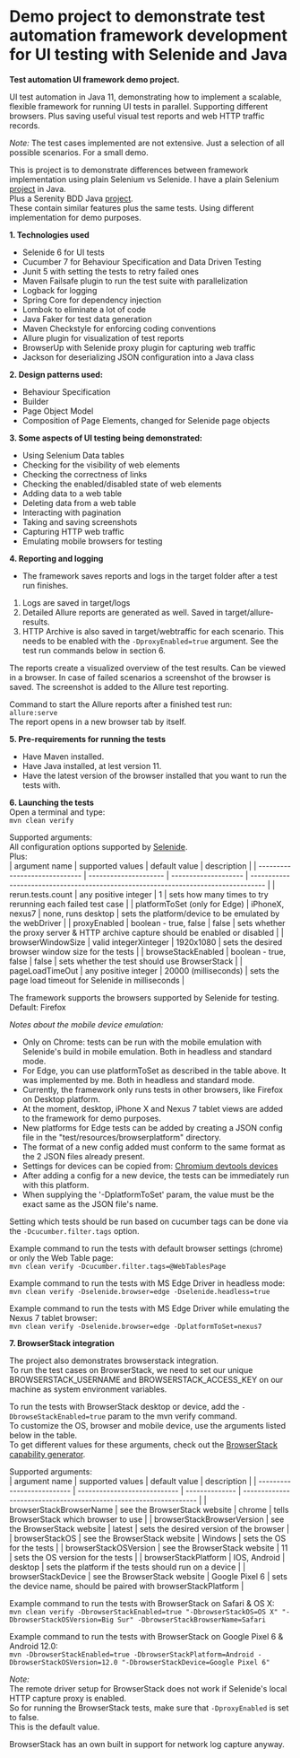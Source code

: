 # Demo project to demonstrate test automation framework development for UI testing with Selenide and Java

**Test automation UI framework demo project.**

UI test automation in Java 11, demonstrating how to implement a scalable, flexible framework for running UI tests in parallel.
Supporting different browsers.
Plus saving useful visual test reports and web HTTP traffic records.

*Note:* The test cases implemented are not extensive. Just a selection of all possible scenarios.
For a small demo.

This is project is to demonstrate differences between framework implementation using plain Selenium vs Selenide.
I have a plain Selenium [project](https://github.com/PietroSassone/selenium-ta-demo) in Java.  
Plus a Serenity BDD Java [project](https://github.com/PietroSassone/selenium-serenity-demo).  
These contain similar features plus the same tests.
Using different implementation for demo purposes.

**1. Technologies used**
- Selenide 6 for UI tests
- Cucumber 7 for Behaviour Specification and Data Driven Testing
- Junit 5 with setting the tests to retry failed ones
- Maven Failsafe plugin to run the test suite with parallelization
- Logback for logging
- Spring Core for dependency injection
- Lombok to eliminate a lot of code
- Java Faker for test data generation
- Maven Checkstyle for enforcing coding conventions
- Allure plugin for visualization of test reports
- BrowserUp with Selenide proxy plugin for capturing web traffic
- Jackson for deserializing JSON configuration into a Java class

**2. Design patterns used:**
- Behaviour Specification
- Builder
- Page Object Model
- Composition of Page Elements, changed for Selenide page objects

**3. Some aspects of UI testing being demonstrated:**
- Using Selenium Data tables
- Checking for the visibility of web elements
- Checking the correctness of links
- Checking the enabled/disabled state of web elements
- Adding data to a web table
- Deleting data from a web table
- Interacting with pagination
- Taking and saving screenshots
- Capturing HTTP web traffic
- Emulating mobile browsers for testing

**4. Reporting and logging**
- The framework saves reports and logs in the target folder after a test run finishes.
1. Logs are saved in target/logs
1. Detailed Allure reports are generated as well. Saved in target/allure-results.
1. HTTP Archive is also saved in target/webtraffic for each scenario. 
This needs to be enabled with the ```-DproxyEnabled=true``` argument. See the test run commands below in section 6.
   
The reports create a visualized overview of the test results. Can be viewed in a browser.
In case of failed scenarios a screenshot of the browser is saved.
The screenshot is added to the Allure test reporting.

Command to start the Allure reports after a finished test run:  
    ```
    allure:serve
    ```  
The report opens in a new browser tab by itself.

**5. Pre-requirements for running the tests**  
- Have Maven installed.
- Have Java installed, at lest version 11.
- Have the latest version of the browser installed that you want to run the tests with.

**6. Launching the tests**  
Open a terminal and type:  
    ```
    mvn clean verify
    ```
    
Supported arguments:  
All configuration options supported by [Selenide](https://selenide.org/javadoc/current/com/codeborne/selenide/Configuration.html).  
Plus:  
| argument name                 | supported values      | default value        | description                                                                        |
| ----------------------------- | --------------------- | -------------------- | ---------------------------------------------------------------------------------- |
| rerun.tests.count             | any positive integer  | 1                    | sets how many times to try rerunning each failed test case                         |
| platformToSet (only for Edge) | iPhoneX, nexus7       | none, runs desktop   | sets the platform/device to be emulated by the webDriver                           |
| proxyEnabled                  | boolean - true, false | false                | sets whether the proxy server & HTTP archive capture should be enabled or disabled |
| browserWindowSize             | valid integerXinteger | 1920x1080            | sets the desired browser window size for the tests                                 |
| browseStackEnabled            | boolean - true, false | false                | sets whether the test should use BrowserStack                                      |
| pageLoadTimeOut               | any positive integer  | 20000 (milliseconds) | sets the page load timeout for Selenide in milliseconds                            |

The framework supports the browsers supported by Selenide for testing.  
Default: Firefox  

*Notes about the mobile device emulation:*  
- Only on Chrome: tests can be run with the mobile emulation with Selenide's build in mobile emulation. Both in headless and standard mode.
- For Edge, you can use platformToSet as described in the table above. It was implemented by me. Both in headless and standard mode.
- Currently, the framework only runs tests in other browsers, like Firefox on Desktop platform.
- At the moment, desktop, iPhone X and Nexus 7 tablet views are added to the framework for demo purposes.
- New platforms for Edge tests can be added by creating a JSON config file in the "test/resources/browserplatform" directory.
- The format of a new config added must conform to the same format as the 2 JSON files already present.
- Settings for devices can be copied from: [Chromium devtools devices](https://chromium.googlesource.com/chromium/src/+/167a7f5e03f8b9bd297d2663ec35affa0edd5076/third_party/WebKit/Source/devtools/front_end/emulated_devices/module.json)
- After adding a config for a new device, the tests can be immediately run with this platform.
- When supplying the '-DplatformToSet' param, the value must be the exact same as the JSON file's name.

Setting which tests should be run based on cucumber tags can be done via the ```-Dcucumber.filter.tags``` option.  

Example command to run the tests with default browser settings (chrome) or only the Web Table page:  
    ```
    mvn clean verify -Dcucumber.filter.tags=@WebTablesPage
    ```

Example command to run the tests with MS Edge Driver in headless mode:  
    ```
    mvn clean verify -Dselenide.browser=edge -Dselenide.headless=true
    ```

Example command to run the tests with MS Edge Driver while emulating the Nexus 7 tablet browser:  
    ```
    mvn clean verify -Dselenide.browser=edge -DplatformToSet=nexus7
    ```
    
**7. BrowserStack integration**  

The project also demonstrates browserstack integration.  
To run the test cases on BrowserStack, we need to set our unique BROWSERSTACK_USERNAME and BROWSERSTACK_ACCESS_KEY on our machine as system environment variables.  

To run the tests with BrowserStack desktop or device, add the ```-DbrowseStackEnabled=true``` param to the mvn verify command.  
To customize the OS, browser and mobile device, use the arguments listed below in the table.  
To get different values for these arguments, check out the [BrowserStack capability generator](https://www.browserstack.com/docs/onboarding/java/getting-started#run-sample-build).

Supported arguments:  
| argument name              | supported values             | default value  | description                                                       |
| -------------------------- | ---------------------------- | -------------- | ----------------------------------------------------------------- |
| browserStackBrowserName    | see the BrowserStack website | chrome         | tells BrowserStack which browser to use                           |
| browserStackBrowserVersion | see the BrowserStack website | latest         | sets the desired version of the browser                           |
| browserStackOS             | see the BrowserStack website | Windows        | sets the OS for the tests                                         |
| browserStackOSVersion      | see the BrowserStack website | 11             | sets the OS version for the tests                                 |
| browserStackPlatform       | IOS, Android                 | desktop        | sets the platform if the tests should run on a device             |
| browserStackDevice         | see the BrowserStack website | Google Pixel 6 | sets the device name, should be paired with browserStackPlatform  |

Example command to run the tests with BrowserStack on Safari & OS X:  
    ```
    mvn clean verify -DbrowserStackEnabled=true "-DbrowserStackOS=OS X" "-DbrowserStackOSVersion=Big Sur" -DbrowserStackBrowserName=Safari
    ```
    
Example command to run the tests with BrowserStack on Google Pixel 6 & Android 12.0:  
    ```
    mvn -DbrowserStackEnabled=true -DbrowserStackPlatform=Android -DbrowserStackOSVersion=12.0 "-DbrowserStackDevice=Google Pixel 6"
    ```
 
 *Note:*    
 The remote driver setup for BrowserStack does not work if Selenide's local HTTP capture proxy is enabled.  
 So for running the BrowserStack tests, make sure that  ```-DproxyEnabled``` is set to false.  
 This is the default value.  
 
 BrowserStack has an own built in support for network log capture anyway.